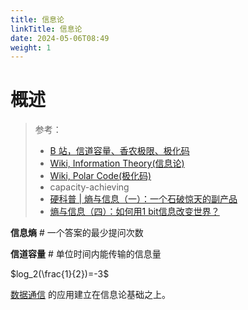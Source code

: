 ```yaml
---
title: 信息论
linkTitle: 信息论
date: 2024-05-06T08:49
weight: 1
---
```

# 概述

> 参考：
>
> - [B 站，信道容量、香农极限、极化码](https://www.bilibili.com/video/BV1fq4y1g7hq)
> - [Wiki, Information Theory(信息论)](https://en.wikipedia.org/wiki/Information_theory)
> - [Wiki, Polar Code(极化码)](<https://en.wikipedia.org/wiki/Polar_code_(coding_theory)>)
> - capacity-achieving
> - [硬科普 | 熵与信息（一）：一个石破惊天的副产品](https://mp.weixin.qq.com/s/z_cn8UahTHhn8594VlV2iA)
> - [熵与信息（四）：如何用1 bit信息改变世界？](https://mp.weixin.qq.com/s/SwhY9ia_tj4IJ_lzy5s9dw)

**信息熵** # 一个答案的最少提问次数

**信道容量** # 单位时间内能传输的信息量

$log_2(\frac{1}{2})=-3$

[数据通信](/docs/4.数据通信/数据通信/数据通信.md) 的应用建立在信息论基础之上。
